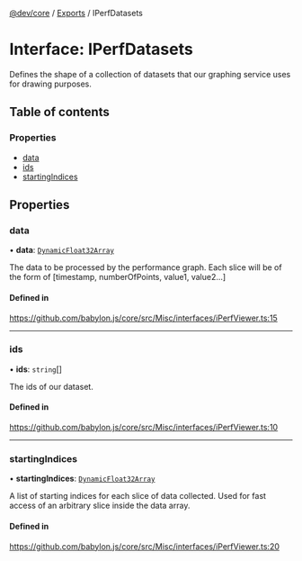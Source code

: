 [@dev/core](../README.md) / [Exports](../modules.md) / IPerfDatasets

# Interface: IPerfDatasets

Defines the shape of a collection of datasets that our graphing service uses for drawing purposes.

## Table of contents

### Properties

- [data](IPerfDatasets.md#data)
- [ids](IPerfDatasets.md#ids)
- [startingIndices](IPerfDatasets.md#startingindices)

## Properties

### data

• **data**: [`DynamicFloat32Array`](../classes/DynamicFloat32Array.md)

The data to be processed by the performance graph. Each slice will be of the form of [timestamp, numberOfPoints, value1, value2...]

#### Defined in

https://github.com/babylon.js/core/src/Misc/interfaces/iPerfViewer.ts:15

___

### ids

• **ids**: `string`[]

The ids of our dataset.

#### Defined in

https://github.com/babylon.js/core/src/Misc/interfaces/iPerfViewer.ts:10

___

### startingIndices

• **startingIndices**: [`DynamicFloat32Array`](../classes/DynamicFloat32Array.md)

A list of starting indices for each slice of data collected. Used for fast access of an arbitrary slice inside the data array.

#### Defined in

https://github.com/babylon.js/core/src/Misc/interfaces/iPerfViewer.ts:20
